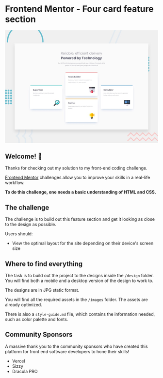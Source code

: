 
# Frontend Mentor - Four card feature section

![Design preview for the Four card feature section coding challenge](./design/desktop-preview.jpg)

## Welcome! 👋

Thanks for checking out my solution to my front-end coding challenge.

[Frontend Mentor](https://www.frontendmentor.io) challenges allow you to improve your skills in a real-life workflow.

**To do this challenge, one needs a basic understanding of HTML and CSS.**

## The challenge

The challenge is to build out this feature section and get it looking as close to the design as possible.

Users should:

- View the optimal layout for the site depending on their device's screen size

## Where to find everything

The task is to build out the project to the designs inside the `/design` folder. You will find both a mobile and a desktop version of the design to work to.

The designs are in JPG static format.

You will find all the required assets in the `/images` folder. The assets are already optimized.

There is also a `style-guide.md` file, which contains the information needed, such as color palette and fonts.

## Community Sponsors

A massive thank you to the community sponsors who have created this platform for front end software developers to hone their skills!
- Vercel
- Sizzy
- Dracula PRO
